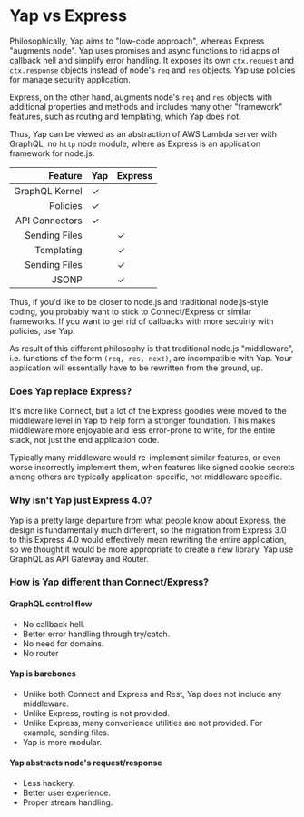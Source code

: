 # Yap vs Express

Philosophically, Yap aims to "low-code approach", whereas Express "augments node". Yap uses promises and async functions to rid apps of callback hell and simplify error handling. It exposes its own `ctx.request` and `ctx.response` objects instead of node's `req` and `res` objects. Yap use policies for manage security application.

Express, on the other hand, augments node's `req` and `res` objects with additional properties and methods and includes many other "framework" features, such as routing and templating, which Yap does not.

Thus, Yap can be viewed as an abstraction of AWS Lambda server with GraphQL, no `http` node module, where as Express is an application framework for node.js.

| Feature | Yap | Express |
| ---: | :--- | :--- |
| GraphQL Kernel | ✓ |  |
| Policies | ✓ |  |
| API Connectors | ✓ |  |
| Sending Files |  | ✓ |
| Templating |  | ✓ |
| Sending Files |  | ✓ |
| JSONP |  | ✓ |

Thus, if you'd like to be closer to node.js and traditional node.js-style coding, you probably want to stick to Connect/Express or similar frameworks. If you want to get rid of callbacks with more secuirty with policies, use Yap.

As result of this different philosophy is that traditional node.js "middleware", i.e. functions of the form `(req, res, next)`, are incompatible with Yap. Your application will essentially have to be rewritten from the ground, up.

### Does Yap replace Express?

It's more like Connect, but a lot of the Express goodies were moved to the middleware level in Yap to help form a stronger foundation. This makes middleware more enjoyable and less error-prone to write, for the entire stack, not just the end application code.

Typically many middleware would re-implement similar features, or even worse incorrectly implement them, when features like signed cookie secrets among others are typically application-specific, not middleware specific.

### Why isn't Yap just Express 4.0?

Yap is a pretty large departure from what people know about Express, the design is fundamentally much different, so the migration from Express 3.0 to this Express 4.0 would effectively mean rewriting the entire application, so we thought it would be more appropriate to create a new library. Yap use GraphQL as API Gateway and Router.

### How is Yap different than Connect/Express?

#### GraphQL control flow

* No callback hell.
* Better error handling through try/catch.
* No need for domains.
* No router

#### Yap is barebones

* Unlike both Connect and Express and Rest, Yap does not include any middleware.
* Unlike Express, routing is not provided.
* Unlike Express, many convenience utilities are not provided. For example, sending files.
* Yap is more modular.

#### Yap abstracts node's request/response 

* Less hackery.
* Better user experience.
* Proper stream handling.

